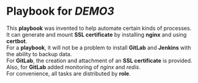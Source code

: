 # Playbook for *DEMO3*
This **playbook** was invented to help automate certain kinds of processes.  
It can generate and mount **SSL certificate** by installing **nginx** and using **certbot**.  
For a **playbook**, it will not be a problem to install **GitLab** and **Jenkins** with the ability to backup data.  
For **GitLab**, the creation and attachment of an **SSL certificate** is provided.
Also, for **GitLab** added monitoring of *nginx* and *redis*.  
For convenience, all tasks are distributed by **role**.  

